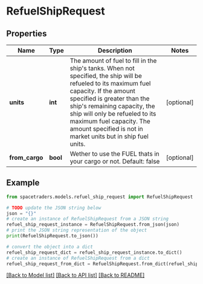 # RefuelShipRequest


## Properties

Name | Type | Description | Notes
------------ | ------------- | ------------- | -------------
**units** | **int** | The amount of fuel to fill in the ship&#39;s tanks. When not specified, the ship will be refueled to its maximum fuel capacity. If the amount specified is greater than the ship&#39;s remaining capacity, the ship will only be refueled to its maximum fuel capacity. The amount specified is not in market units but in ship fuel units. | [optional] 
**from_cargo** | **bool** | Wether to use the FUEL thats in your cargo or not. Default: false | [optional] 

## Example

```python
from spacetraders.models.refuel_ship_request import RefuelShipRequest

# TODO update the JSON string below
json = "{}"
# create an instance of RefuelShipRequest from a JSON string
refuel_ship_request_instance = RefuelShipRequest.from_json(json)
# print the JSON string representation of the object
print(RefuelShipRequest.to_json())

# convert the object into a dict
refuel_ship_request_dict = refuel_ship_request_instance.to_dict()
# create an instance of RefuelShipRequest from a dict
refuel_ship_request_from_dict = RefuelShipRequest.from_dict(refuel_ship_request_dict)
```
[[Back to Model list]](../README.md#documentation-for-models) [[Back to API list]](../README.md#documentation-for-api-endpoints) [[Back to README]](../README.md)


